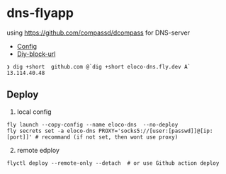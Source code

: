 # dns-flyapp

using https://github.com/compassd/dcompass for DNS-server

- [Config](https://github.com/Eloco/dns-flyapp/blob/main/app/dcompass.yaml)
- [Diy-block-url](https://github.com/Eloco/dns-flyapp/blob/main/app/blocklist.url)

```
❯ dig +short  github.com @`dig +short eloco-dns.fly.dev A`
13.114.40.48
```

## Deploy

1. local config
```
fly launch --copy-config --name eloco-dns  --no-deploy
fly secrets set -a eloco-dns PROXY='socks5://[user:[passwd]]@[ip:[port]]' # recommand (if not set, then wont use proxy)
```

2. remote edploy 
```
flyctl deploy --remote-only --detach  # or use Github action deploy
```
